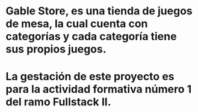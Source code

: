 # Gable Store, es una tienda de juegos de mesa, la cual cuenta con categorías y cada categoría tiene sus propios juegos.

# La gestación de este proyecto es para la actividad formativa número 1 del ramo Fullstack II.

